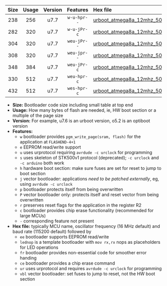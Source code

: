 |Size|Usage|Version|Features|Hex file|
|:-:|:-:|:-:|:-:|:--|
|238|256|u7.7|`w-u-hpr--`|[urboot_atmega8a_12mhz_500000bps_lednop_fr_ur.hex](https://raw.githubusercontent.com/stefanrueger/urboot.hex/main/mcus/atmega8a/fcpu_12mhz/500000_bps/urboot_atmega8a_12mhz_500000bps_lednop_fr_ur.hex)|
|282|320|u7.7|`w-u-jPr-c`|[urboot_atmega8a_12mhz_500000bps_lednop_fr_ce_ur_vbl.hex](https://raw.githubusercontent.com/stefanrueger/urboot.hex/main/mcus/atmega8a/fcpu_12mhz/500000_bps/urboot_atmega8a_12mhz_500000bps_lednop_fr_ce_ur_vbl.hex)|
|304|320|u7.7|`weu-jPr--`|[urboot_atmega8a_12mhz_500000bps_ee_lednop_ur_vbl.hex](https://raw.githubusercontent.com/stefanrueger/urboot.hex/main/mcus/atmega8a/fcpu_12mhz/500000_bps/urboot_atmega8a_12mhz_500000bps_ee_lednop_ur_vbl.hex)|
|308|320|u7.7|`weu-jpr--`|[urboot_atmega8a_12mhz_500000bps_ee_lednop_fr_ur_vbl.hex](https://raw.githubusercontent.com/stefanrueger/urboot.hex/main/mcus/atmega8a/fcpu_12mhz/500000_bps/urboot_atmega8a_12mhz_500000bps_ee_lednop_fr_ur_vbl.hex)|
|348|384|u7.7|`weu-jPr-c`|[urboot_atmega8a_12mhz_500000bps_ee_lednop_fr_ce_ur_vbl.hex](https://raw.githubusercontent.com/stefanrueger/urboot.hex/main/mcus/atmega8a/fcpu_12mhz/500000_bps/urboot_atmega8a_12mhz_500000bps_ee_lednop_fr_ce_ur_vbl.hex)|
|330|512|u7.7|`weu-hpr-c`|[urboot_atmega8a_12mhz_500000bps_ee_lednop_fr_ce_ur.hex](https://raw.githubusercontent.com/stefanrueger/urboot.hex/main/mcus/atmega8a/fcpu_12mhz/500000_bps/urboot_atmega8a_12mhz_500000bps_ee_lednop_fr_ce_ur.hex)|
|432|512|u7.7|`wes-hpr-c`|[urboot_atmega8a_12mhz_500000bps_ee_lednop_fr_ce.hex](https://raw.githubusercontent.com/stefanrueger/urboot.hex/main/mcus/atmega8a/fcpu_12mhz/500000_bps/urboot_atmega8a_12mhz_500000bps_ee_lednop_fr_ce.hex)|

- **Size:** Bootloader code size including small table at top end
- **Usage:** How many bytes of flash are needed, ie, HW boot section or a multiple of the page size
- **Version:** For example, u7.6 is an urboot version, o5.2 is an optiboot version
- **Features:**
  + `w` bootloader provides `pgm_write_page(sram, flash)` for the application at `FLASHEND-4+1`
  + `e` EEPROM read/write support
  + `u` uses urprotocol requiring `avrdude -c urclock` for programming
  + `s` uses skeleton of STK500v1 protocol (deprecated); `-c urclock` and `-c arduino` both work
  + `h` hardware boot section: make sure fuses are set for reset to jump to boot section
  + `j` vector bootloader: applications *need to be patched externally*, eg, using `avrdude -c urclock`
  + `p` bootloader protects itself from being overwritten
  + `P` vector bootloader only: protects itself and reset vector from being overwritten
  + `r` preserves reset flags for the application in the register R2
  + `c` bootloader provides chip erase functionality (recommended for large MCUs)
  + `-` corresponding feature not present
- **Hex file:** typically MCU name, oscillator frequency (16 MHz default) and baud rate (115200 default) followed by
  + `ee` bootloader supports EEPROM read/write
  + `lednop` is a template bootloader with `mov rx,rx` nops as placeholders for LED operations
  + `fr` bootloader provides non-essential code for smoother error handing
  + `ce` bootloader provides a chip erase command
  + `ur` uses urprotocol and requires `avrdude -c urclock` for programming
  + `vbl` vector bootloader: set fuses to jump to reset, not the HW boot section
